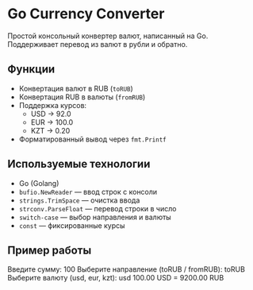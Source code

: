 # Go Currency Converter

Простой консольный конвертер валют, написанный на Go.  
Поддерживает перевод из валют в рубли и обратно.

## Функции

- Конвертация валют в RUB (`toRUB`)
- Конвертация RUB в валюты (`fromRUB`)
- Поддержка курсов:
  - USD → 92.0
  - EUR → 100.0
  - KZT → 0.20
- Форматированный вывод через `fmt.Printf`

## Используемые технологии

- Go (Golang)
- `bufio.NewReader` — ввод строк с консоли
- `strings.TrimSpace` — очистка ввода
- `strconv.ParseFloat` — перевод строки в число
- `switch-case` — выбор направления и валюты
- `const` — фиксированные курсы

## Пример работы

Введите сумму: 100
Выберите направление (toRUB / fromRUB): toRUB
Выберите валюту (usd, eur, kzt): usd
100.00 USD = 9200.00 RUB
